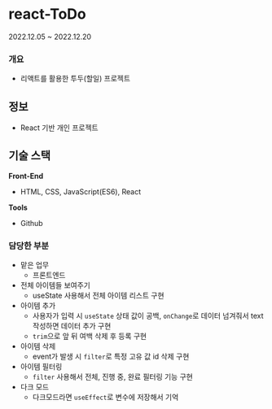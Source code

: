 # react-ToDo

2022.12.05 ~ 2022.12.20

### **개요**

- 리액트를 활용한 투두(할일) 프로젝트

## 정보

- React 기반 개인 프로젝트

## 기술 스택

**Front-End**

- HTML, CSS, JavaScript(ES6), React

**Tools**

- Github

### 담당한 부분

- 맡은 업무
    - 프론트엔드
- 전체 아이템들 보여주기
    - useState 사용해서 전체 아이템 리스트 구현
- 아이템 추가
    - 사용자가 입력 시 `useState` 상태 값이 공백, `onChange`로 데이터 넘겨줘서 text 작성하면 데이터 추가 구현
    - `trim`으로 앞 뒤 여백 삭제 후 등록 구현
- 아이템 삭제
    - event가 발생 시 `filter`로 특정 고유 값 id 삭제 구현
- 아이템 필터링
    - `filter` 사용해서 전체, 진행 중, 완료 필터링 기능 구현
- 다크 모드
    -  다크모드라면 `useEffect`로 변수에 저장해서 기억